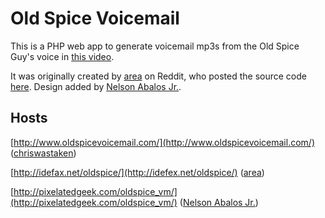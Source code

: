 Old Spice Voicemail
===================

This is a PHP web app to generate voicemail mp3s from the Old Spice Guy's voice in [this video](http://www.youtube.com/watch?v=-8JsvwUcok0).

It was originally created by [area](http://www.reddit.com/user/area) on Reddit, who posted the source code [here](https://www.dropbox.com/s/bdv060ml5aqeqje). Design added by [Nelson Abalos Jr.](http://nelsonabalosjr.com/).


Hosts
-----
[http://www.oldspicevoicemail.com/](http://www.oldspicevoicemail.com/) ([chriswastaken](http://www.reddit.com/user/chriswastaken))

[http://idefax.net/oldspice/](http://idefex.net/oldspice/) ([area](http://www.reddit.com/user/area))

[http://pixelatedgeek.com/oldspice_vm/](http://pixelatedgeek.com/oldspice_vm/) ([Nelson Abalos Jr.](http://nelsonabalosjr.com/))
